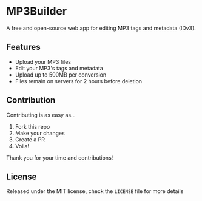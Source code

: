 # MP3Builder

<!-- !TODO: Add badges here. -->

A free and open-source web app for editing MP3 tags and metadata (IDv3).

## Features

- Upload your MP3 files
- Edit your MP3's tags and metadata
- Upload up to 500MB per conversion
- Files remain on servers for 2 hours before deletion

## Contribution

Contributing is as easy as...

1. Fork this repo
2. Make your changes
3. Create a PR
4. Voila!

Thank you for your time and contributions!

## License

Released under the MIT license, check the `LICENSE` file for more details
